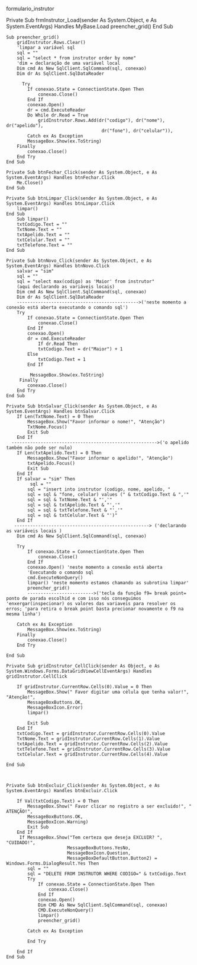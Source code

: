 
formulario_instrutor

 Private Sub frmInstrutor_Load(sender As System.Object, e As System.EventArgs) Handles MyBase.Load
        preencher_grid()
    End Sub
    
    Sub preencher_grid()
        gridInstrutor.Rows.Clear()
        'limpar a variável sql 
        sql = ""
        sql = "select * from instrutor order by nome"
        'dim = declaração de uma variável local
        Dim cmd As New SqlClient.SqlCommand(sql, conexao)
        Dim dr As SqlClient.SqlDataReader
      
          Try  
            If conexao.State = ConnectionState.Open Then
                conexao.Close()
            End If
            conexao.Open()
            dr = cmd.ExecuteReader
            Do While dr.Read = True 
                gridInstrutor.Rows.Add(dr("codigo"), dr("nome"), dr("apelido"),
                                        dr("fone"), dr("celular")),
            Catch ex As Exception 
            MessageBox.Show(ex.ToString)
        Finally 
            conexao.Close()
        End Try
    End Sub
    
    Private Sub btnFechar_Click(sender As System.Object, e As System.EventArgs) Handles btnFechar.Click
        Me.Close()
    End Sub
    
    Private Sub btnLimpar_Click(sender As System.Object, e As System.EventArgs) Handles btnLimpar.Click
        limpar() 
    End Sub
        Sub limpar()
        txtCodigo.Text = ""
        TxtNome.Text = ""
        txtApelido.Text = ""
        txtCelular.Text = ""
        txtTelefone.Text = ""
    End Sub

    Private Sub btnNovo_Click(sender As System.Object, e As System.EventArgs) Handles btnNovo.Click
        salvar = "sim" 
        sql = ""
        sql = "select max(codigo) as 'Maior' from instrutor"
        (aqui declarando as variáveis locais)
        Dim cmd As New SqlClient.SqlCommand(sql, conexao)
        Dim dr As SqlClient.SqlDataReader
        ---------------------------------------------->('neste momento a conexão está aberta executando o comando sql')
        Try
            If conexao.State = ConnectionState.Open Then
                conexao.Close()
            End If
            conexao.Open() 
            dr = cmd.ExecuteReader 
                If dr.Read Then
                txtCodigo.Text = dr("Maior") + 1
            Else
                txtCodigo.Text = 1
            End If

             MessageBox.Show(ex.ToString)
         Finally
            conexao.Close()
        End Try
    End Sub

    Private Sub btnSalvar_Click(sender As System.Object, e As System.EventArgs) Handles btnSalvar.Click
        If Len(TxtNome.Text) = 0 Then
            MessageBox.Show("Favor informar o nome!", "Atenção")
            TxtNome.Focus()
            Exit Sub
        End If
      ------------------------------------------------------->('o apelido também não pode ser nulo)
        If Len(txtApelido.Text) = 0 Then
            MessageBox.Show("Favor informar o apelido!", "Atenção")
            txtApelido.Focus()
            Exit Sub
        End If
        If salvar = "sim" Then
             sql = ""
            sql = "insert into instrutor (codigo, nome, apelido, "
            sql = sql & "fone, celular) values (" & txtCodigo.Text & ",'"
            sql = sql & TxtNome.Text & "','"
            sql = sql & txtApelido.Text & "','"
            sql = sql & txtTelefone.Text & "','"
            sql = sql & txtCelular.Text & "')"
        End If
       ---------------------------------------------------> ('declarando as variáveis locais )
        Dim cmd As New SqlClient.SqlCommand(sql, conexao)

        Try
            If conexao.State = ConnectionState.Open Then
                conexao.Close()
            End If
            conexao.Open() 'neste momento a conexão está aberta
            'Executando o comando sql
            cmd.ExecuteNonQuery()
            limpar() 'neste momento estamos chamando as subrotina limpar'
            preencher_grid()
            ------------------------->('tecla da função f9= break point= ponto de parada escolhid e com isso nós conseguimos 'enxergar(inspecionar) os valores das variaveis para resolver os erros; 'para retira o break point basta precionar novamente o f9 na mesma linha')
            
        Catch ex As Exception
            MessageBox.Show(ex.ToString)
        Finally
            conexao.Close()
        End Try

    End Sub

    Private Sub gridInstrutor_CellClick(sender As Object, e As System.Windows.Forms.DataGridViewCellEventArgs) Handles gridInstrutor.CellClick
        
        If gridInstrutor.CurrentRow.Cells(0).Value = 0 Then
            MessageBox.Show(" Favor digitar uma célula que tenha valor!", "Atenção!",
            MessageBoxButtons.OK,
            MessageBoxIcon.Error)
            limpar()

            Exit Sub
        End If
        txtCodigo.Text = gridInstrutor.CurrentRow.Cells(0).Value
        TxtNome.Text = gridInstrutor.CurrentRow.Cells(1).Value
        txtApelido.Text = gridInstrutor.CurrentRow.Cells(2).Value
        txtTelefone.Text = gridInstrutor.CurrentRow.Cells(3).Value
        txtCelular.Text = gridInstrutor.CurrentRow.Cells(4).Value

    End Sub


   
    Private Sub btnExcluir_Click(sender As System.Object, e As System.EventArgs) Handles btnExcluir.Click
        
        If Val(txtCodigo.Text) = 0 Then
            MessageBox.Show(" Favor clicar no registro a ser excluido!", " ATENÇÃO!",
            MessageBoxButtons.OK,
            MessageBoxIcon.Warning)
            Exit Sub
        End If
         If MessageBox.Show("Tem certeza que deseja EXCLUIR? ", "CUIDADO!",
                           MessageBoxButtons.YesNo,
                           MessageBoxIcon.Question,
                           MessageBoxDefaultButton.Button2) = Windows.Forms.DialogResult.Yes Then
            sql = ""
            sql = "DELETE FROM INSTRUTOR WHERE CODIGO=" & txtCodigo.Text
            Try
                If conexao.State = ConnectionState.Open Then
                    conexao.Close()
                End If
                conexao.Open()
                Dim CMD As New SqlClient.SqlCommand(sql, conexao)
                CMD.ExecuteNonQuery()
                limpar()
                preencher_grid()

            Catch ex As Exception

            End Try

        End If
    End Sub
